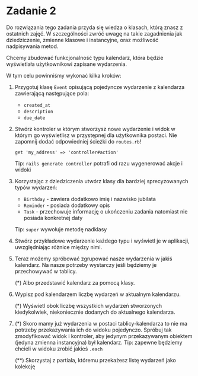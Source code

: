 # Zadanie 2

Do rozwiązania tego zadania przyda się wiedza o klasach, którą znasz z ostatnich zajęć. W szczególności zwróć uwagę na takie zagadnienia jak dziedziczenie, zmienne klasowe i instancyjne, oraz możliwość nadpisywania metod.

Chcemy zbudować funkcjonalność typu kalendarz, która będzie wyświetlała użytkownikowi zapisane wydarzenia.

W tym celu powinniśmy wykonać kilka kroków:
1. Przygotuj klasę `Event` opisującą pojedyncze wydarzenie z kalendarza zawierającą następujące pola:
   - `created_at`
   - `description`
   - `due_date`
2. Stwórz kontroler w którym stworzysz nowe wydarzenie i widok w którym go wyświetlisz w przystępnej dla użytkownika postaci. Nie zapomnij dodać odpowiedniej ścieżki do `routes.rb`!

   `get 'my_address' => 'controller#action'`
   
   Tip: `rails generate controller` potrafi od razu wygenerować akcje i widoki
3. Korzystając z dziedziczenia utwórz klasy dla bardziej sprecyzowanych typów wydarzeń:
   - `Birthday` - zawiera dodatkowo imię i nazwisko jubilata
   - `Reminder` - posiada dodatkowy opis
   - `Task` - przechowuje informację o ukończeniu zadania natomiast nie posiada konkretnej daty
   
   Tip: `super` wywołuje metodę nadklasy
4. Stwórz przykładowe wydarzenie każdego typu i wyświetl je w aplikacji, uwzględniając różnice między nimi.
5. Teraz możemy spróbować zgrupować nasze wydarzenia w jakiś kalendarz. Na nasze potrzeby wystarczy jeśli będziemy je przechowywać w tablicy.

   (*) Albo przedstawić kalendarz za pomocą klasy.
6. Wypisz pod kalendarzem liczbę wydarzeń w aktualnym kalendarzu.
   
   (*) Wyświetl obok liczbę wszystkich wydarzeń stworzonych kiedykolwiek, niekoniecznie dodanych do aktualnego kalendarza.
7. (*) Skoro mamy już wydarzenia w postaci tablicy-kalendarza to nie ma potrzeby przekazywania ich do widoku pojedynczo. Spróbuj tak zmodyfikować widok i kontroler, aby jedynym przekazywanym obiektem (jedyna zmienna instancyjna) był kalendarz. Tip: zapewne będziemy chcieli w widoku zrobić jakieś `.each`
   
   (**) Skorzystaj z partiala, któremu przekażesz listę wydarzeń jako kolekcję

